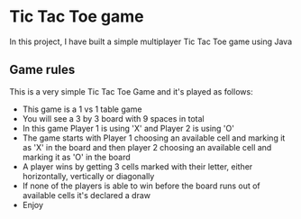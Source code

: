 # Tic Tac Toe game

In this project, I have built a simple multiplayer Tic Tac Toe game using Java

## Game rules
This is a very simple Tic Tac Toe Game and it's played as follows:

- This game is a 1 vs 1 table game
- You will see a 3 by 3 board with 9 spaces in total
- In this game Player 1 is using 'X' and Player 2 is using 'O'
- The game starts with Player 1 choosing an available cell and marking it as 'X' in the board and then player 2 choosing an available cell and marking it as 'O' in the board
- A player wins by getting 3 cells marked with their letter, either horizontally, vertically or diagonally
- If none of the players is able to win before the board runs out of available cells it's declared a draw
- Enjoy

